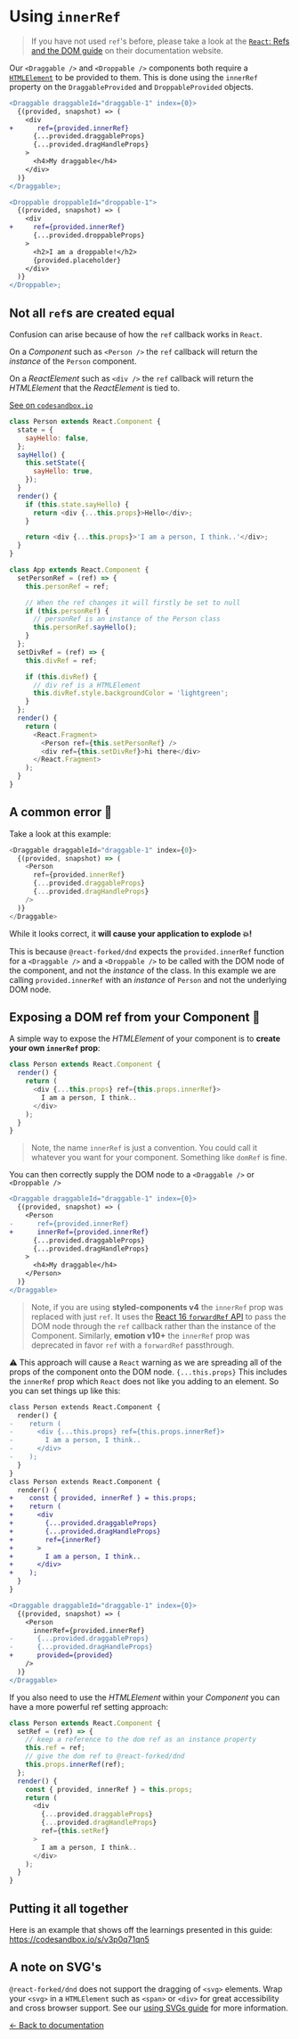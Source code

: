 # Using `innerRef`

> If you have not used `ref`'s before, please take a look at the [`React`: Refs and the DOM guide](https://reactjs.org/docs/refs-and-the-dom.html) on their documentation website.

Our `<Draggable />` and `<Droppable />` components both require a [`HTMLElement`](https://developer.mozilla.org/en-US/docs/Web/API/HTMLElement) to be provided to them. This is done using the `innerRef` property on the `DraggableProvided` and `DroppableProvided` objects.

```diff
<Draggable draggableId="draggable-1" index={0}>
  {(provided, snapshot) => (
    <div
+      ref={provided.innerRef}
      {...provided.draggableProps}
      {...provided.dragHandleProps}
    >
      <h4>My draggable</h4>
    </div>
  )}
</Draggable>;
```

```diff
<Droppable droppableId="droppable-1">
  {(provided, snapshot) => (
    <div
+     ref={provided.innerRef}
      {...provided.droppableProps}
    >
      <h2>I am a droppable!</h2>
      {provided.placeholder}
    </div>
  )}
</Droppable>;
```

## Not all `ref`s are created equal

Confusion can arise because of how the `ref` callback works in `React`.

On a _Component_ such as `<Person />` the `ref` callback will return the _instance_ of the `Person` component.

On a _ReactElement_ such as `<div />` the `ref` callback will return the _HTMLElement_ that the _ReactElement_ is tied to.

[See on `codesandbox.io`](https://codesandbox.io/s/xok96ovo8p)

```js
class Person extends React.Component {
  state = {
    sayHello: false,
  };
  sayHello() {
    this.setState({
      sayHello: true,
    });
  }
  render() {
    if (this.state.sayHello) {
      return <div {...this.props}>Hello</div>;
    }

    return <div {...this.props}>'I am a person, I think..'</div>;
  }
}

class App extends React.Component {
  setPersonRef = (ref) => {
    this.personRef = ref;

    // When the ref changes it will firstly be set to null
    if (this.personRef) {
      // personRef is an instance of the Person class
      this.personRef.sayHello();
    }
  };
  setDivRef = (ref) => {
    this.divRef = ref;

    if (this.divRef) {
      // div ref is a HTMLElement
      this.divRef.style.backgroundColor = 'lightgreen';
    }
  };
  render() {
    return (
      <React.Fragment>
        <Person ref={this.setPersonRef} />
        <div ref={this.setDivRef}>hi there</div>
      </React.Fragment>
    );
  }
}
```

## A common error 🐞

Take a look at this example:

```js
<Draggable draggableId="draggable-1" index={0}>
  {(provided, snapshot) => (
    <Person
      ref={provided.innerRef}
      {...provided.draggableProps}
      {...provided.dragHandleProps}
    />
  )}
</Draggable>
```

While it looks correct, it **will cause your application to explode 💥!**

This is because `@react-forked/dnd` expects the `provided.innerRef` function for a `<Draggable />` and a `<Droppable />` to be called with the DOM node of the component, and not the _instance_ of the class. In this example we are calling `provided.innerRef` with an _instance_ of `Person` and not the underlying DOM node.

## Exposing a DOM ref from your Component 🤩

A simple way to expose the _HTMLElement_ of your component is to **create your own `innerRef` prop**:

```js
class Person extends React.Component {
  render() {
    return (
      <div {...this.props} ref={this.props.innerRef}>
        I am a person, I think..
      </div>
    );
  }
}
```

> Note, the name `innerRef` is just a convention. You could call it whatever you want for your component. Something like `domRef` is fine.

You can then correctly supply the DOM node to a `<Draggable />` or `<Droppable />`

```diff
<Draggable draggableId="draggable-1" index={0}>
  {(provided, snapshot) => (
    <Person
-      ref={provided.innerRef}
+      innerRef={provided.innerRef}
      {...provided.draggableProps}
      {...provided.dragHandleProps}
    >
      <h4>My draggable</h4>
    </Person>
  )}
</Draggable>
```

> Note, if you are using **styled-components v4** the `innerRef` prop was replaced with just `ref`. It uses the [React 16 `forwardRef` API](https://reactjs.org/docs/forwarding-refs.html) to pass the DOM node through the `ref` callback rather than the instance of the Component. Similarly, **emotion v10+** the `innerRef` prop was deprecated in favor `ref` with a `forwardRef` passthrough.

⚠️ This approach will cause a `React` warning as we are spreading all of the props of the component onto the DOM node. `{...this.props}` This includes the `innerRef` prop which `React` does not like you adding to an element. So you can set things up like this:

```diff
class Person extends React.Component {
  render() {
-    return (
-      <div {...this.props} ref={this.props.innerRef}>
-        I am a person, I think..
-      </div>
-    );
  }
}
class Person extends React.Component {
  render() {
+    const { provided, innerRef } = this.props;
+    return (
+      <div
+        {...provided.draggableProps}
+        {...provided.dragHandleProps}
+        ref={innerRef}
+      >
+        I am a person, I think..
+      </div>
+    );
  }
}

<Draggable draggableId="draggable-1" index={0}>
  {(provided, snapshot) => (
    <Person
      innerRef={provided.innerRef}
-      {...provided.draggableProps}
-      {...provided.dragHandleProps}
+      provided={provided}
    />
  )}
</Draggable>
```

If you also need to use the _HTMLElement_ within your _Component_ you can have a more powerful ref setting approach:

```js
class Person extends React.Component {
  setRef = (ref) => {
    // keep a reference to the dom ref as an instance property
    this.ref = ref;
    // give the dom ref to @react-forked/dnd
    this.props.innerRef(ref);
  };
  render() {
    const { provided, innerRef } = this.props;
    return (
      <div
        {...provided.draggableProps}
        {...provided.dragHandleProps}
        ref={this.setRef}
      >
        I am a person, I think..
      </div>
    );
  }
}
```

## Putting it all together

Here is an example that shows off the learnings presented in this guide: https://codesandbox.io/s/v3p0q71qn5

## A note on SVG's

`@react-forked/dnd` does not support the dragging of `<svg>` elements. Wrap your `<svg>` in a `HTMLElement` such as `<span>` or `<div>` for great accessibility and cross browser support. See our [using SVGs guide](https://github.com/react-forked/dnd/tree/master/docs/guides/using-svgs.md) for more information.

[← Back to documentation](/README.md#documentation-)
